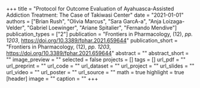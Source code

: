 +++
title = "Protocol for Outcome Evaluation of Ayahuasca-Assisted Addiction Treatment: The Case of Takiwasi Center"
date = "2021-01-01"
authors = ["Brian Rush", "Olivia Marcus", "Sara GarcA-a", "Anja Loizaga-Velder", "Gabriel Loewinger", "Ariane Spitalier", "Fernando Mendive"]
publication_types = ["2"]
publication = "Frontiers in Pharmacology, (12), _pp. 1203_, https://doi.org/10.3389/fphar.2021.659644"
publication_short = "Frontiers in Pharmacology, (12), _pp. 1203_, https://doi.org/10.3389/fphar.2021.659644"
abstract = ""
abstract_short = ""
image_preview = ""
selected = false
projects = []
tags = []
url_pdf = ""
url_preprint = ""
url_code = ""
url_dataset = ""
url_project = ""
url_slides = ""
url_video = ""
url_poster = ""
url_source = ""
math = true
highlight = true
[header]
image = ""
caption = ""
+++
